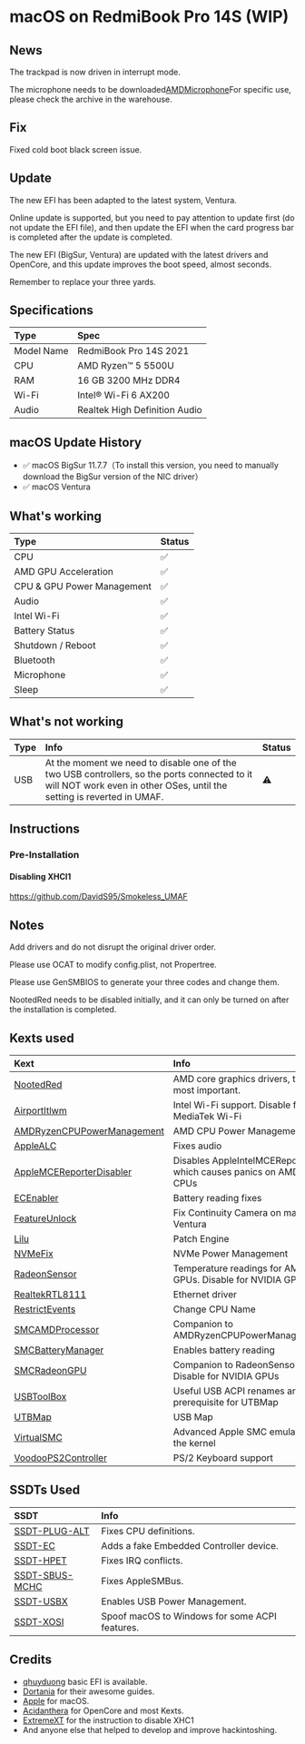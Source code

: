 # macOS on RedmiBook Pro 14S (WIP)

## News

The trackpad is now driven in interrupt mode.

The microphone needs to be downloaded[AMDMicrophone](https://github.com/qhuyduong/AMDMicrophone)For specific use, please check the archive in the warehouse.

## Fix

Fixed cold boot black screen issue.

## Update

The new EFI has been adapted to the latest system, Ventura.

Online update is supported, but you need to pay attention to update first (do not update the EFI file), and then update the EFI when the card progress bar is completed after the update is completed.

The new EFI (BigSur, Ventura) are updated with the latest drivers and OpenCore, and this update improves the boot speed, almost seconds.

Remember to replace your three yards.

## Specifications

Type | Spec
:---------|:---------
Model Name      | RedmiBook Pro 14S 2021
CPU              | AMD Ryzen™ 5 5500U
RAM           | 16 GB 3200 MHz DDR4
Wi-Fi             | Intel® Wi-Fi 6 AX200
Audio       | Realtek High Definition Audio

## macOS Update History

- ✅ macOS BigSur 11.7.7（To install this version, you need to manually download the BigSur version of the NIC driver）
- ✅ macOS Ventura

## What's working

Type | Status
:---------|:----------
CPU | ✅
AMD GPU Acceleration | ✅
CPU & GPU Power Management | ✅
Audio | ✅
Intel Wi-Fi | ✅
Battery Status | ✅
Shutdown / Reboot |✅
Bluetooth |✅
Microphone |✅
Sleep |✅

## What's not working

Type | Info | Status
:---------|:---------|:----------
USB | At the moment we need to disable one of the two USB controllers, so the ports connected to it will NOT work even in other OSes, until the setting is reverted in UMAF. | ⚠️

## Instructions

### Pre-Installation

#### Disabling XHCI1

https://github.com/DavidS95/Smokeless_UMAF

## Notes

Add drivers and do not disrupt the original driver order.

Please use OCAT to modify config.plist, not Propertree.

Please use GenSMBIOS to generate your three codes and change them.

NootedRed needs to be disabled initially, and it can only be turned on after the installation is completed.


## Kexts used

Kext | Info
:---------|:---------
[NootedRed](https://github.com/NootInc/NootedRed) | AMD core graphics drivers, the most important.
[AirportItlwm](https://github.com/OpenIntelWireless/itlwm) | Intel Wi-Fi support. Disable for MediaTek Wi-Fi
[AMDRyzenCPUPowerManagement](https://github.com/trulyspinach/SMCAMDProcessor) | AMD CPU Power Management
[AppleALC](https://github.com/acidanthera/AppleALC) | Fixes audio
[AppleMCEReporterDisabler](https://files.amd-osx.com/AppleMCEReporterDisabler.kext.zip) | Disables AppleIntelMCEReporter which causes panics on AMD CPUs
[ECEnabler](https://github.com/1Revenger1/ECEnabler) | Battery reading fixes
[FeatureUnlock](https://github.com/acidanthera/FeatureUnlock) | Fix Continuity Camera on macOS Ventura
[Lilu](https://github.com/acidanthera/Lilu) | Patch Engine
[NVMeFix](https://github.com/acidanthera/NVMeFix) | NVMe Power Management
[RadeonSensor](https://github.com/aluveitie/RadeonSensor) | Temperature readings for AMD GPUs. Disable for NVIDIA GPUs
[RealtekRTL8111](https://github.com/Mieze/RTL8111_driver_for_OS_X) | Ethernet driver
[RestrictEvents](https://github.com/acidanthera/RestrictEvents) | Change CPU Name
[SMCAMDProcessor](https://github.com/trulyspinach/SMCAMDProcessor) | Companion to AMDRyzenCPUPowerManagement
[SMCBatteryManager](https://github.com/acidanthera/VirtualSMC) | Enables battery reading
[SMCRadeonGPU](https://github.com/aluveitie/RadeonSensor) | Companion to RadeonSensor. Disable for NVIDIA GPUs
[USBToolBox](https://github.com/USBToolBox/kext) | Useful USB ACPI renames and prerequisite for UTBMap
[UTBMap](https://github.com/USBToolBox/tool) | USB Map
[VirtualSMC](https://github.com/acidanthera/VirtualSMC) | Advanced Apple SMC emulator in the kernel
[VoodooPS2Controller](https://github.com/acidanthera/VoodooPS2) | PS/2 Keyboard support
  
## SSDTs Used
  
SSDT | Info
:---------|:---------
[SSDT-PLUG-ALT](/Extras/Decompiled%20ACPI%20Files/SSDT-CPUR.dsl) | Fixes CPU definitions.
[SSDT-EC](/Extras/Decompiled%20ACPI%20Files/SSDT-EC.dsl) | Adds a fake Embedded Controller device.
[SSDT-HPET](/Extras/Decompiled%20ACPI%20Files/SSDT-HPET.dsl) | Fixes IRQ conflicts.
[SSDT-SBUS-MCHC](/Extras/Decompiled%20ACPI%20Files/SSDT-SBUS-MCHC.dsl) | Fixes AppleSMBus.
[SSDT-USBX](/Extras/Decompiled%20ACPI%20Files/SSDT-USBX.dsl) | Enables USB Power Management.
[SSDT-XOSI](/Extras/Decompiled%20ACPI%20Files/SSDT-XOSI.dsl) | Spoof macOS to Windows for some ACPI features.

## Credits

- [qhuyduong](https://github.com/qhuyduong) basic EFI is available.
- [Dortania](https://dortania.github.io) for their awesome guides.
- [Apple](https://www.apple.com) for macOS.
- [Acidanthera](https://github.com/acidanthera) for OpenCore and most Kexts.
- [ExtremeXT](https://github.com/ExtremeXT) for the instruction to disable XHC1
- And anyone else that helped to develop and improve hackintoshing.
